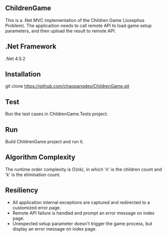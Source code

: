 ## ChildrenGame

This is a .Net MVC implementation of the Children Game (Josephus Problem). 
The applicaition needs to call remote API to load game setup parameters, 
and then upload the result to remote API.

## .Net Framework

.Net 4.5.2

## Installation

git clone https://github.com/chaopangdev/ChildrenGame.git

## Test

Run the test cases in ChildrenGame.Tests project.

## Run

Build ChildrenGame project and run it.

## Algorithm Complexity

The runtime order complexity is O(nk), in which 'n' is the children count and 'k' is the elimination count.

## Resiliency

* All application internal exceptions are captured and redirected to a customized error page. 
* Remote API failure is handled and prompt an error message on index page.
* Unexpected setup parameter doesn't trigger the game process, but display an error message on index page.


